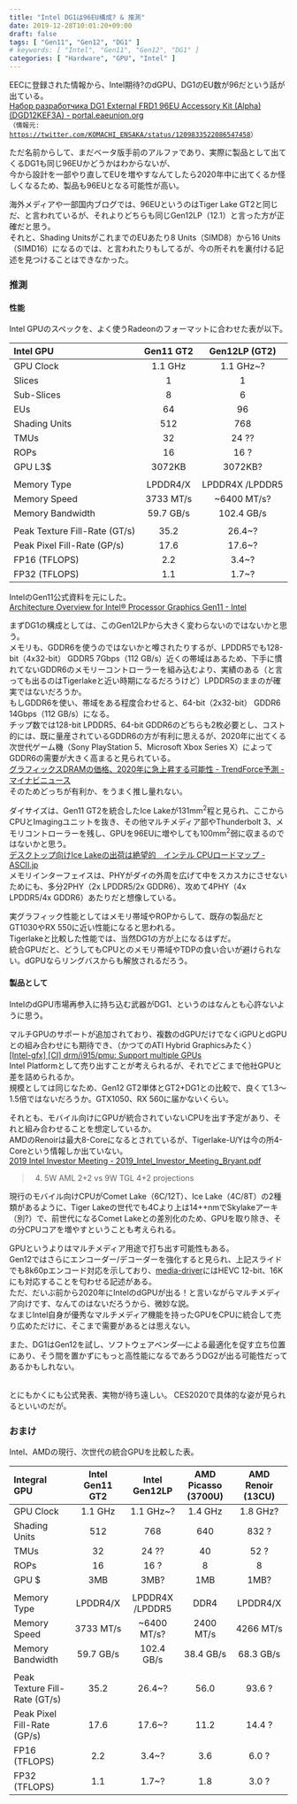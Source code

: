 ```yaml
---
title: "Intel DG1は96EU構成? & 推測"
date: 2019-12-28T10:01:20+09:00
draft: false
tags: [ "Gen11", "Gen12", "DG1" ]
# keywords: [ "Intel", "Gen11", "Gen12", "DG1" ]
categories: [ "Hardware", "GPU", "Intel" ]
---
```


EECに登録された情報から、Intel期待<span class="hide">?</span>のdGPU、DG1のEU数が96だという話が出ている。  
[Набор разработчика DG1 External FRD1 96EU Accessory Kit (Alpha) (DGD12KEF3A) - portal.eaeunion.org](https://portal.eaeunion.org/sites/odata/_layouts/15/Portal.EEC.Registry.UI/DisplayForm.aspx?ItemId=66098&ListId=d84d16d7-2cc9-4cff-a13b-530f96889dbc)  
	<code>（情報元: <https://twitter.com/KOMACHI_ENSAKA/status/1209833522086547458>）</code>  

ただ名前からして、まだベータ版手前のアルファであり、実際に製品として出てくるDG1も同じ96EUかどうかはわからないが、  
今から設計を一部やり直してEUを増やすなんてしたら2020年中に出てくるか怪しくなるため、製品も96EUとなる可能性が高い。  

海外メディアや一部国内ブログでは、96EUというのはTiger Lake GT2と同じだ、と言われているが、それよりどちらも同じGen12LP（12.1）と言った方が正確だと思う。  
それと、Shading UnitsがこれまでのEUあたり8 Units（SIMD8）から16 Units（SIMD16）になるのでは、と言われたりもしてるが、今の所それを裏付ける記述を見つけることはできなかった。  

### 推測
#### 性能
Intel GPUのスペックを、よく使うRadeonのフォーマットに合わせた表が以下。  

| Intel GPU | Gen11 GT2 | Gen12LP (GT2) |
| :-- | :--: | :--: |
| GPU Clock | 1.1 GHz | 1.1 GHz~? |
| Slices | 1 | 1 |
| Sub-Slices | 8 | 6 |
| EUs | 64 | 96 |
| Shading Units | 512 | 768 |
| TMUs | 32 | 24 ?? |
| ROPs | 16 | 16 ? |
| GPU L3$ | 3072KB | 3072KB? |
||
| Memory Type | LPDDR4/X | LPDDR4X /LPDDR5 |
| Memory Speed | 3733 MT/s | ~6400 MT/s? |
| Memory Bandwidth | 59.7 GB/s | 102.4 GB/s |
||
| Peak Texture Fill-Rate (GT/s) | 35.2 | 26.4~? |
| Peak Pixel Fill-Rate (GP/s) | 17.6 | 17.6~? |
| FP16 (TFLOPS) | 2.2 | 3.4~? |
| FP32 (TFLOPS) | 1.1 | 1.7~? |

IntelのGen11公式資料を元にした。  
[Architecture Overview for Intel® Processor Graphics Gen11 - Intel](https://software.intel.com/en-us/download/architecture-overview-for-intel-processor-graphics-gen11)  

まずDG1の構成としては、このGen12LPから大きく変わらないのではないかと思う。  
メモリも、GDDR6を使うのではないかと噂されたりするが、LPDDR5でも128-bit（4x32-bit） GDDR5 7Gbps（112 GB/s）近くの帯域はあるため、下手に慣れてないGDDR6のメモリーコントローラーを組み込むより、実績のある（と言っても出るのはTigerlakeと近い時期になるだろうけど）LPDDR5のままのが確実ではないだろうか。  
もしGDDR6を使い、帯域をある程度合わせると、64-bit（2x32-bit） GDDR6 14Gbps（112 GB/s）になる。  
チップ数では128-bit LPDDR5、64-bit GDDR6のどちらも2枚必要とし、コスト的には、既に量産されているGDDR6の方が有利に思えるが、2020年に出てくる次世代ゲーム機（Sony PlayStation 5、Microsoft Xbox Series X）によってGDDR6の需要が大きく高まると見られている。  
[グラフィックスDRAMの価格、2020年に急上昇する可能性 - TrendForce予測 - マイナビニュース](https://news.mynavi.jp/article/20191227-947180/)  
そのためどっちが有利か、をうまく推し量れない。  

ダイサイズは、Gen11 GT2を統合したIce Lakeが131mm<sup>2</sup>程と見られ、ここからCPUとImagingユニットを抜き、その他マルチメディア部やThunderbolt 3、メモリコントローラーを残し、GPUを96EUに増やしても100mm<sup>2</sup>弱に収まるのではないかと思う。  
[デスクトップ向けIce Lakeの出荷は絶望的　インテル CPUロードマップ - ASCII.jp](https://ascii.jp/elem/000/001/873/1873186/index-4.html)  
メモリインターフェイスは、PHYがダイの外周を広げて中をスカスカにさせないためにも、多分2PHY（2x LPDDR5/2x GDDR6）、攻めて4PHY（4x LPDDR5/4x GDDR6）あたりだと想像している。  

実グラフィック性能としてはメモリ帯域やROPからして、既存の製品だとGT1030やRX 550に近い性能になると思われる。  
Tigerlakeと比較した性能では、当然DG1の方が上になるはずだ。  
統合GPUだと、どうしてもCPUとのメモリ帯域やTDPの食い合いが避けられない。dGPUならリングバスからも解放されるだろう。  

#### 製品として
IntelのdGPU市場再参入に持ち込む武器がDG1、というのはなんとも心許ないように思う。  

マルチGPUのサポートが追加されており、複数のdGPUだけでなくiGPUとdGPUとの組み合わせにも期待でき、（かつてのATI Hybrid Graphicsみたく）  
[[Intel-gfx] [CI] drm/i915/pmu: Support multiple GPUs](https://lists.freedesktop.org/archives/intel-gfx/2019-October/216404.html)  
Intel Platformとして売り出すことが考えられるが、それでどこまで他社GPUと差を詰められるか。  
規模としては同じなため、Gen12 GT2単体とGT2+DG1との比較で、良くて1.3〜1.5倍ではないだろうか。GTX1050、RX 560に届かないくらい。  

それとも、モバイル向けにGPUが統合されていないCPUを出す予定があり、それと組み合わせることを想定しているか。  
AMDのRenoirは最大8-Coreになるとされているが、Tigerlake-U/Yは今の所4-Coreという情報しか出ていない。  
[2019 Intel Investor Meeting - 2019_Intel_Investor_Meeting_Bryant.pdf](http://intelstudios.edgesuite.net/im/2019/pdf/2019_Intel_Investor_Meeting_Bryant.pdf#page=11)  

 > 4) 5W AML 2+2 vs 9W TGL 4+2 projections

現行のモバイル向けCPUがComet Lake（6C/12T）、Ice Lake（4C/8T）の2種類があるように、Tiger Lakeの世代でも4Cより上は14++nmでSkylakeアーキ<span class="hide">（別?）</span>で、前世代になるComet Lakeとの差別化のため、GPUを取り除き、その分CPUコアを増やすということも考えられる。  

GPUというよりはマルチメディア用途で打ち出す可能性もある。  
Gen12ではさらにエンコーダー/デコーダーを強化すると見られ、上記スライドでも8k60pエンコード対応を示しており、[media-driver](https://github.com/intel/media-driver)にはHEVC 12-bit、16Kにも対応することを匂わせる記述がある。  
ただ、だいぶ前から2020年にIntelのdGPUが出る！と言いながらマルチメディア向けです、なんてのはないだろうから、微妙な説。  
なまじIntel自身が優秀なマルチメディア機能を持ったGPUをCPUに統合して売り広めただけに、そこまで需要があるとは思えない。  

また、DG1はGen12を試し、ソフトウェアベンダ―による最適化を促す立ち位置にあり、そう間を置かずにもっと高性能になるであろうDG2が出る可能性だってあるかもしれない。  

<br>
とにもかくにも公式発表、実物が待ち遠しい。  
CES2020で具体的な姿が見られるといいのだが。  

### おまけ
Intel、AMDの現行、次世代の統合GPUを比較した表。  

| Integral GPU | Intel Gen11 GT2 | Intel Gen12LP | AMD Picasso (3700U) | AMD Renoir (13CU) |
| :-- | :--: | :--: | :--: | :--: |
| GPU Clock | 1.1 GHz | 1.1 GHz~? | 1.4 GHz | 1.8 GHz? |
| Shading Units | 512 | 768 | 640 | 832 ? |
| TMUs | 32 | 24 ?? | 40 | 52 ? |
| ROPs | 16 | 16 ? | 8 | 8 |
| GPU $ | 3MB | 3MB? | 1MB | 1MB? | 
||
| Memory Type | LPDDR4/X | LPDDR4X /LPDDR5 | DDR4 | LPDDR4/X |
| Memory Speed | 3733 MT/s | ~6400 MT/s? | 2400 MT/s | 4266 MT/s |
| Memory Bandwidth | 59.7 GB/s | 102.4 GB/s | 38.4 GB/s | 68.3 GB/s | 
||
| Peak Texture Fill-Rate (GT/s) | 35.2 | 26.4~? | 56.0 | 93.6 ? |
| Peak Pixel Fill-Rate (GP/s) | 17.6 | 17.6~? | 11.2 | 14.4 ? |
| FP16 (TFLOPS) | 2.2 | 3.4~? | 3.6 | 6.0 ? |
| FP32 (TFLOPS) | 1.1 | 1.7~? | 1.8 | 3.0 ? |
